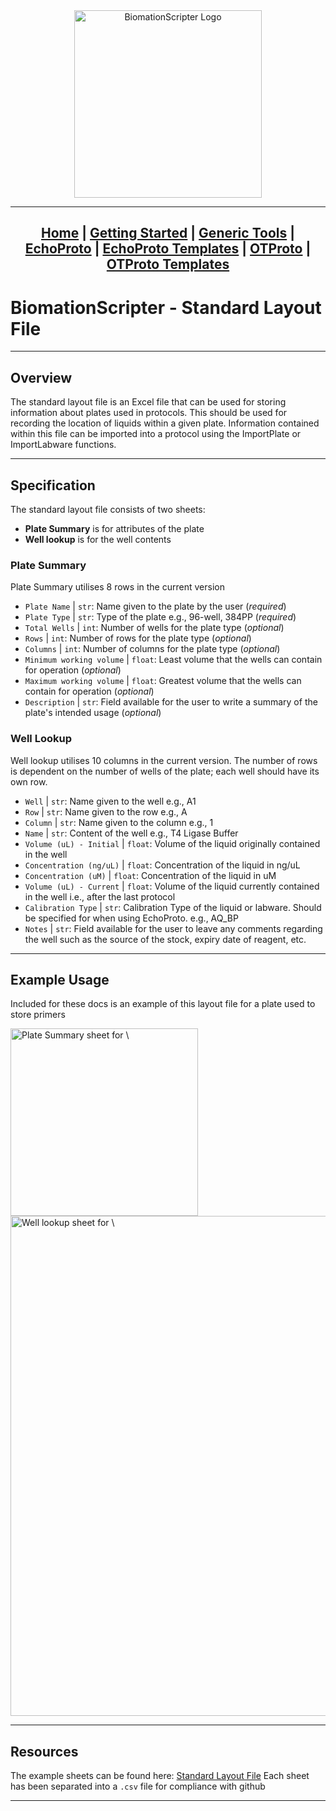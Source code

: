 <center>
<a href = "/">
<img src="../wiki-images/Logo - Pic Only.png" alt = "BiomationScripter Logo" width = "300"/>
</a>



---
[Home](index.md) |
[Getting Started](Getting-Started.md) |
[Generic Tools](BiomationScripter.md) |
[EchoProto](EchoProto.md) |
[EchoProto Templates](EchoProto_Templates.md) |
[OTProto](OTProto.md) |
[OTProto Templates](OTProto_Templates.md)
---

</center>



# BiomationScripter - Standard Layout File

    
---

## Overview

The standard layout file is an Excel file that can be used for storing information about plates used in protocols. This should be used for recording the location of  liquids within a given plate. Information contained within this file can be imported into a protocol using the ImportPlate or ImportLabware functions.

---

## Specification

The standard layout file consists of two sheets:
* **Plate Summary** is for attributes of the plate
* **Well lookup** is for the well contents

### Plate Summary
Plate Summary utilises 8 rows in the current version
* `Plate Name` | `str`: Name given to the plate by the user (_required_)
* `Plate Type` | `str`: Type of the plate e.g., 96-well, 384PP (_required_)
* `Total Wells` | `int`: Number of wells for the plate type (_optional_)
* `Rows` | `int`: Number of rows for the plate type (_optional_)
* `Columns` | `int`: Number of columns for the plate type (_optional_)
* `Minimum working volume` | `float`: Least volume that the wells can contain for operation (_optional_)
* `Maximum working volume` | `float`: Greatest volume that the wells can contain for operation (_optional_)
* `Description` | `str`: Field available for the user to write a summary of the plate's intended usage (_optional_)

### Well Lookup
Well lookup utilises 10 columns in the current version. The number of rows is dependent on the number of wells of the plate; each well should have its own row.
* `Well` | `str`: Name given to the well e.g., A1
* `Row` | `str`: Name given to the row e.g., A
* `Column` | `str`: Name given to the column e.g., 1
* `Name` | `str`: Content of the well e.g., T4 Ligase Buffer
* `Volume (uL) - Initial` | `float`: Volume of the liquid originally contained in the well
* `Concentration (ng/uL)` | `float`: Concentration of the liquid in ng/uL
* `Concentration (uM)` | `float`: Concentration of the liquid in uM
* `Volume (uL) - Current` | `float`: Volume of the liquid currently contained in the well i.e., after the last protocol
* `Calibration Type` | `str`: Calibration Type of the liquid or labware. Should be specified for when using EchoProto. e.g., AQ_BP
* `Notes` | `str`: Field available for the user to leave any comments regarding the well such as the source of the stock, expiry date of reagent, etc.

---

## Example Usage

Included for these docs is an example of this layout file for a plate used to store primers

<a href = "/">
<img src="../wiki-images/PlateSummary.png" alt = "Plate Summary sheet for \"Primers\" plate" width = "300"/>
   </a>
<a href = "/">
<img src="../wiki-images/WellLookup.png" alt = "Well lookup sheet for \"Primers\" plate" width = "800"/>
   </a>
   
---

## Resources

The example sheets can be found here: <a href = "../protocol_examples/standard_layout_file">Standard Layout File</a>
Each sheet has been separated into a `.csv` file for compliance with github

---
